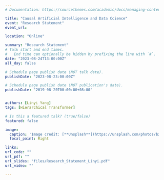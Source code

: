 ```yaml
---
# Documentation: https://sourcethemes.com/academic/docs/managing-content/

title: "Causal Artificial Intelligence and Data Ccience"
event: "Research Statement"
event_url: 

location: "Online" 

summary: "Research Statement"
# Talk start and end times.
#   End time can optionally be hidden by prefixing the line with `#`.
date: "2023-08-24T13:00:00Z"
all_day: false

# Schedule page publish date (NOT talk date).
publishDate: "2023-08-23:00:00Z"

# Schedule page publish date (NOT publication's date).
publishDate: "2019-08-20T00:00:00+08:00"


authors: [Linyi Yang]
tags: [Hierarchical Transformer]

# Is this a featured talk? (true/false)
featured: false

image:
  caption: 'Image credit: [**Unsplash**](https://unsplash.com/photos/bzdhc5b3Bxs)'
  focal_point: Right

links:
url_code: ""
url_pdf: ""
url_slides: "files/Research_Statement_Linyi.pdf"
url_video: ""

---
```

